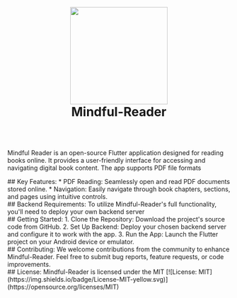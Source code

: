 <h1 align="center">   <br>   <img src="assets/images/Mindful-Reader-Round.png" width="220">   <br>   <b>Mindful-Reader</b>   <br> </h1> <br>   <!-- ![alt text](assets/ScreenShot/Screenshot_1724296547.png) | ![alt text](assets/ScreenShot/Screenshot_1724296554.png) | ![alt text](assets/ScreenShot/Screenshot_1724296558.png) | ![alt text](assets/ScreenShot/Screenshot_1724296563.png) ---:|:---:|:---:|:--   -->  <br>  <p align="start">      Mindful Reader is an open-source Flutter application designed for reading books online. It provides a user-friendly interface for accessing and navigating digital book content. The app supports PDF file formats <p>   ## Key Features:  * PDF Reading: Seamlessly open and read PDF documents stored online. * Navigation: Easily navigate through book chapters, sections, and pages using intuitive controls.  <br>  ## Backend Requirements:  To utilize Mindful-Reader's full functionality, you'll need to deploy your own backend server  <br>  ## Getting Started: 1. Clone the Repository: Download the project's source code from GitHub.  2. Set Up Backend: Deploy your chosen backend server and configure it to work with the app. 3. Run the App: Launch the Flutter project on your Android device or emulator.  <br>  ## Contributing: We welcome contributions from the community to enhance Mindful-Reader. Feel free to submit bug reports, feature requests, or code improvements.  <br>  ## License: Mindful-Reader is licensed under the MIT   [![License: MIT](https://img.shields.io/badge/License-MIT-yellow.svg)](https://opensource.org/licenses/MIT) 